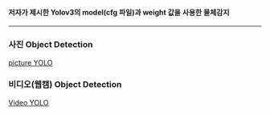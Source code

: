 #### 저자가 제시한 Yolov3의 model(cfg 파일)과 weight 값을 사용한 물체감지
---
### 사진 Object Detection
[picture YOLO](https://github.com/dnwjddl/ObjectDetection/blob/main/YOLOv3/yolo_cfg/yolo.py)

### 비디오(웹캠) Object Detection
[Video YOLO](https://github.com/dnwjddl/ObjectDetection/blob/main/YOLOv3/yolo_cfg/yolo_video.py)
